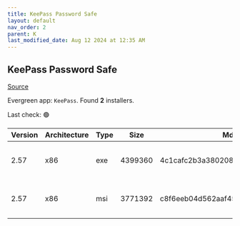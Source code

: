 ```yaml
---
title: KeePass Password Safe
layout: default
nav_order: 2
parent: K
last_modified_date: Aug 12 2024 at 12:35 AM
---
```


## KeePass Password Safe

[Source](https://keepass.info/)

Evergreen app: `KeePass`. Found **2** installers.

Last check: 🟢

| Version | Architecture | Type | Size    | Md5                              | URI                                                                                                                                                                                                |
| ------- | ------------ | ---- | ------- | -------------------------------- | -------------------------------------------------------------------------------------------------------------------------------------------------------------------------------------------------- |
| 2.57    | x86          | exe  | 4399360 | 4c1cafc2b3a380208548620a3d53dbba | [https://pilotfiber.dl.sourceforge.net/project/keepass/KeePass%202.x/2.57/KeePass-2.57-Setup.exe](https://pilotfiber.dl.sourceforge.net/project/keepass/KeePass%202.x/2.57/KeePass-2.57-Setup.exe) |
| 2.57    | x86          | msi  | 3771392 | c8f6eeb04d562aaf45fba3fee8c75406 | [https://pilotfiber.dl.sourceforge.net/project/keepass/KeePass%202.x/2.57/KeePass-2.57.msi](https://pilotfiber.dl.sourceforge.net/project/keepass/KeePass%202.x/2.57/KeePass-2.57.msi)             |
